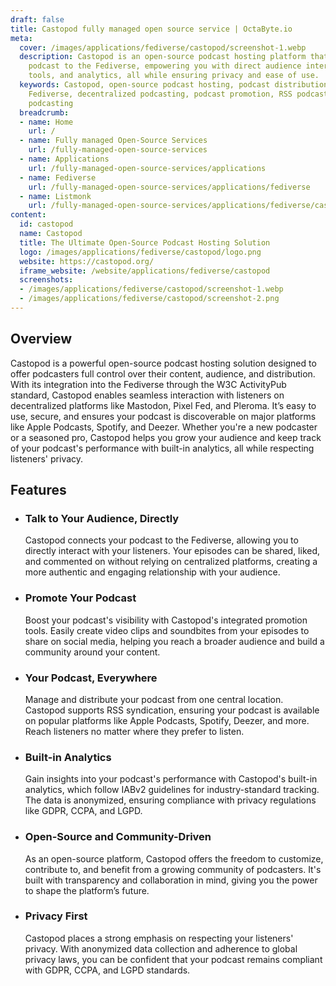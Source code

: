 ```yaml
---
draft: false
title: Castopod fully managed open source service | OctaByte.io
meta:
  cover: /images/applications/fediverse/castopod/screenshot-1.webp
  description: Castopod is an open-source podcast hosting platform that connects your
    podcast to the Fediverse, empowering you with direct audience interaction, promotion
    tools, and analytics, all while ensuring privacy and ease of use.
  keywords: Castopod, open-source podcast hosting, podcast distribution, podcast analytics,
    Fediverse, decentralized podcasting, podcast promotion, RSS podcast hosting, privacy-respecting
    podcasting
  breadcrumb:
  - name: Home
    url: /
  - name: Fully managed Open-Source Services
    url: /fully-managed-open-source-services
  - name: Applications
    url: /fully-managed-open-source-services/applications
  - name: Fediverse
    url: /fully-managed-open-source-services/applications/fediverse
  - name: Listmonk
    url: /fully-managed-open-source-services/applications/fediverse/castopod
content:
  id: castopod
  name: Castopod
  title: The Ultimate Open-Source Podcast Hosting Solution
  logo: /images/applications/fediverse/castopod/logo.png
  website: https://castopod.org/
  iframe_website: /website/applications/fediverse/castopod
  screenshots:
  - /images/applications/fediverse/castopod/screenshot-1.webp
  - /images/applications/fediverse/castopod/screenshot-2.png
---
```


## Overview

Castopod is a powerful open-source podcast hosting solution designed to offer podcasters full control over their content, audience, and distribution. With its integration into the Fediverse through the W3C ActivityPub standard, Castopod enables seamless interaction with listeners on decentralized platforms like Mastodon, Pixel Fed, and Pleroma. It’s easy to use, secure, and ensures your podcast is discoverable on major platforms like Apple Podcasts, Spotify, and Deezer. Whether you're a new podcaster or a seasoned pro, Castopod helps you grow your audience and keep track of your podcast's performance with built-in analytics, all while respecting listeners' privacy.

## Features

- ### Talk to Your Audience, Directly

  Castopod connects your podcast to the Fediverse, allowing you to directly interact with your listeners. Your episodes can be shared, liked, and commented on without relying on centralized platforms, creating a more authentic and engaging relationship with your audience.

- ### Promote Your Podcast

  Boost your podcast's visibility with Castopod's integrated promotion tools. Easily create video clips and soundbites from your episodes to share on social media, helping you reach a broader audience and build a community around your content.

- ### Your Podcast, Everywhere

  Manage and distribute your podcast from one central location. Castopod supports RSS syndication, ensuring your podcast is available on popular platforms like Apple Podcasts, Spotify, Deezer, and more. Reach listeners no matter where they prefer to listen.

- ### Built-in Analytics

  Gain insights into your podcast's performance with Castopod's built-in analytics, which follow IABv2 guidelines for industry-standard tracking. The data is anonymized, ensuring compliance with privacy regulations like GDPR, CCPA, and LGPD.

- ### Open-Source and Community-Driven

  As an open-source platform, Castopod offers the freedom to customize, contribute to, and benefit from a growing community of podcasters. It's built with transparency and collaboration in mind, giving you the power to shape the platform’s future.

- ### Privacy First

  Castopod places a strong emphasis on respecting your listeners' privacy. With anonymized data collection and adherence to global privacy laws, you can be confident that your podcast remains compliant with GDPR, CCPA, and LGPD standards.